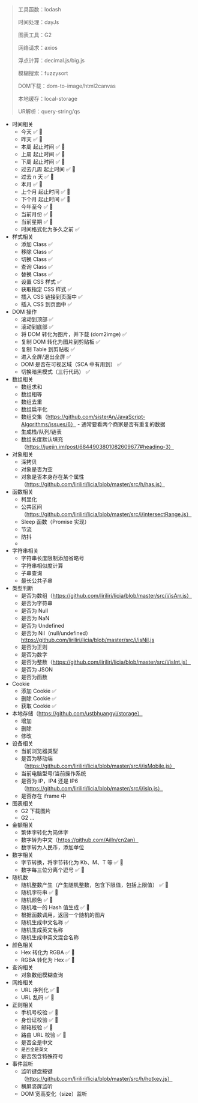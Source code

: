 > 工具函数：lodash
>
> 时间处理：dayJs
>
> 图表工具：G2
>
> 网络请求：axios
>
> 浮点计算：decimal.js/big.js
>
> 模糊搜索：fuzzysort
>
> DOM下载：dom-to-image/html2canvas
>
> 本地缓存：local-storage
>
> UR解析：query-string/qs



- 时间相关
  - 今天 ✅  💚
  - 昨天 ✅  💚
  - 本周 起止时间 ✅ 💚
  - 上周 起止时间 ✅ 💚
  - 下周 起止时间 ✅ 💚
  - 过去几周 起止时间 ✅ 💚
  - 过去 n 天 ✅  💚
  - 本月 ✅ 💚
  - 上个月 起止时间 ✅  💚
  - 下个月 起止时间 ✅ 💚
  - 今年至今 ✅ 💚
  - 当前月份 ✅ 💚
  - 当前星期 ✅ 💚
  - 时间格式化为多久之前 ✅ 
- 样式相关
  - 添加 Class  ✅ 
  - 移除 Class ✅ 
  - 切换 Class ✅  
  - 查询 Class ✅ 
  - 替换 Class ✅ 
  - 设置 CSS 样式 ✅ 
  - 获取指定 CSS 样式 ✅ 
  - 插入 CSS 链接到页面中 ✅ 
  - 插入 CSS 到页面中 ✅ 
- DOM 操作
  - 滚动到顶部 ✅ 
  - 滚动到底部 ✅ 
  - 将 DOM 转化为图片，并下载 (dom2imge)  ✅ 
  - 复制 DOM 转化为图片到剪贴板 ✅ 
  - 复制 Table 到剪贴板 ✅ 
  - 进入全屏/退出全屏 ✅ 
  - DOM 是否在可视区域（SCA 中有用到） ✅ 
  - 切换暗黑模式（三行代码） ✅ 
- 数组相关
  - 数组求和
  - 数组相等
  - 数组去重
  - 数组扁平化
  - 数组交集（https://github.com/sisterAn/JavaScript-Algorithms/issues/6） - 通常要看两个商家是否有重复的数据
  - 生成栈/队列/链表
  - 数组长度默认填充（https://juejin.im/post/6844903801082609677#heading-3）
- 对象相关
  - 深拷贝
  - 对象是否为空
  - 对象是否本身存在某个属性（https://github.com/liriliri/licia/blob/master/src/h/has.js）
- 函数相关
  - 柯里化
  - 公共区间（https://github.com/liriliri/licia/blob/master/src/i/intersectRange.js）
  - Sleep 函数（Promise 实现）
  - 节流
  - 防抖
  - 
- 字符串相关
  - 字符串长度限制添加省略号
  - 字符串相似度计算
  - 子串查询
  - 最长公共子串
- 类型判断
  - 是否为数组（https://github.com/liriliri/licia/blob/master/src/i/isArr.js）
  - 是否为字符串
  - 是否为 Null
  - 是否为 NaN
  - 是否为 Undefined
  - 是否为 Nil（null/undefined）https://github.com/liriliri/licia/blob/master/src/i/isNil.js
  - 是否为正则
  - 是否为数字
  - 是否为整数（https://github.com/liriliri/licia/blob/master/src/i/isInt.js）
  - 是否为 JSON
  - 是否为函数
- Cookie
  - 添加 Cookie ✅ 
  - 删除 Cookie ✅ 
  - 获取 Cookie ✅ 
- 本地存储（https://github.com/ustbhuangyi/storage）
  - 增加
  - 删除
  - 修改
- 设备相关
  - 当前浏览器类型
  - 是否为移动端（https://github.com/liriliri/licia/blob/master/src/i/isMobile.js）
  - 当前电脑型号/当前操作系统
  - 是否为 IP，IP4 还是 IP6（https://github.com/liriliri/licia/blob/master/src/i/isIp.js）
  - 是否存在 iframe 中
- 图表相关
  - G2 下载图片
  - G2 ...
- 金额相关
  - 繁体字转化为简体字
  - 数字转为中文（https://github.com/Ailln/cn2an）
  - 数字转为人民币，添加单位
- 数字相关
  - 字节转换，将字节转化为 Kb、M、T 等 ✅  💚
  - 数字每三位分离个逗号 ✅  💚
- 随机数
  - 随机整数产生（产生随机整数，包含下限值，包括上限值） ✅  💚
  - 随机字符串 ✅  💚
  - 随机颜色  ✅  💚
  - 随机唯一的 Hash 值生成  ✅  💚
  - 根据函数调用，返回一个随机的图片
  - 随机生成中文名称  ✅ 
  - 随机生成英文名称
  - 随机生成中英文混合名称
- 颜色相关
  - Hex 转化为 RGBA  ✅  💚
  - RGBA 转化为 Hex ✅  💚
- 查询相关
  - 对象数组模糊查询
- 网络相关
  - URL 序列化  ✅  💚
  - URL 乱码  ✅  💚
- 正则相关
  - 手机号校验 ✅  💚
  - 身份证校验  ✅  💚
  - 邮箱校验  ✅  💚
  - 路由 URL 校验  ✅  💚
  - 是否全是中文
  - `是否全是英文`
  - 是否包含特殊符号
- 事件监听
  - 监听键盘按键（https://github.com/liriliri/licia/blob/master/src/h/hotkey.js）
  - 横屏竖屏监听
  - DOM 宽高变化（size）监听
